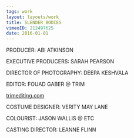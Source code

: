```yaml
---
tags: work
layout: layouts/work
title: SLENDER BODIES
vimeoID: 212497625
date: 2016-01-01
---
```


PRODUCER: ABI ATKINSON

EXECUTIVE PRODUCERS: SARAH PEARSON

DIRECTOR OF PHOTOGRAPHY: DEEPA KESHVALA

EDITOR: FOUAD GABER @ TRIM

[trimediting.com](http://trimediting.com)

COSTUME DESIGNER: VERITY MAY LANE

COLOURIST: JASON WALLIS @ ETC

CASTING DIRECTOR: LEANNE FLINN
